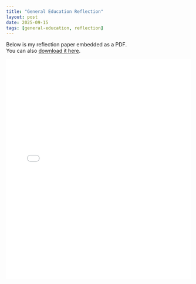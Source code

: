 ```yaml
---
title: "General Education Reflection"
layout: post
date: 2025-09-15
tags: [general-education, reflection]
---
```


Below is my reflection paper embedded as a PDF.  
You can also [download it here](/assets/pdf/gen-ed.pdf).

<embed 
  src="/assets/pdf/gen-ed.pdf" 
  type="application/pdf" 
  width="100%" 
  height="600px" />
